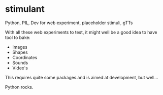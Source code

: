# stimulant
Python, PIL, Dev for web experiment, placeholder stimuli, gTTs

With all these web experiments to test, it might well be a good idea to have tool to bake:

- Images
- Shapes
- Coordinates
- Sounds
- Video's

This requires quite some packages and is aimed at development, but well...

Python rocks. 

